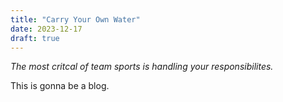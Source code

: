 ```yaml
---
title: "Carry Your Own Water"
date: 2023-12-17
draft: true
---
```


_The most critcal of team sports is handling your responsibilites._

This is gonna be a blog.